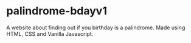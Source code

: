 # palindrome-bdayv1
 A website about finding out if you birthday is a palindrome. Made using HTML, CSS and Vanilla Javascript. 
